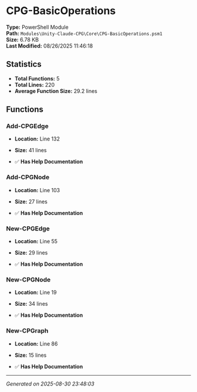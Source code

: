 # CPG-BasicOperations

**Type:** PowerShell Module  
**Path:** `Modules\Unity-Claude-CPG\Core\CPG-BasicOperations.psm1`  
**Size:** 6.78 KB  
**Last Modified:** 08/26/2025 11:46:18  

## Statistics

- **Total Functions:** 5
- **Total Lines:** 220
- **Average Function Size:** 29.2 lines

## Functions


### Add-CPGEdge

- **Location:** Line 132
- **Size:** 41 lines

- ✅ **Has Help Documentation** 
### Add-CPGNode

- **Location:** Line 103
- **Size:** 27 lines

- ✅ **Has Help Documentation** 
### New-CPGEdge

- **Location:** Line 55
- **Size:** 29 lines

- ✅ **Has Help Documentation** 
### New-CPGNode

- **Location:** Line 19
- **Size:** 34 lines

- ✅ **Has Help Documentation** 
### New-CPGraph

- **Location:** Line 86
- **Size:** 15 lines

- ✅ **Has Help Documentation**

---
*Generated on 2025-08-30 23:48:03*
